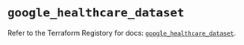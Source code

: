 # `google_healthcare_dataset`

Refer to the Terraform Registory for docs: [`google_healthcare_dataset`](https://registry.terraform.io/providers/hashicorp/google-beta/4.66.0/docs/resources/google_healthcare_dataset).

